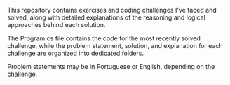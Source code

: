 This repository contains exercises and coding challenges I've faced and solved, along with detailed explanations of the reasoning and logical approaches behind each solution.

The Program.cs file contains the code for the most recently solved challenge, while the problem statement, solution, and explanation for each challenge are organized into dedicated folders.

Problem statements may be in Portuguese or English, depending on the challenge.
